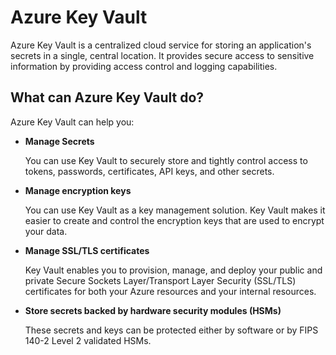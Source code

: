 # Azure Key Vault

Azure Key Vault is a centralized cloud service for storing an application's secrets in a single, central location. It provides secure access to sensitive information by providing access control and logging capabilities.

## What can Azure Key Vault do?

Azure Key Vault can help you:

- **Manage Secrets**
  
    You can use Key Vault to securely store and tightly control access to tokens, passwords, certificates, API keys, and other secrets.

- **Manage encryption keys**

  You can use Key Vault as a key management solution. Key Vault makes it easier to create and control the encryption keys that are used to encrypt your data.

- **Manage SSL/TLS certificates**

  Key Vault enables you to provision, manage, and deploy your public and private Secure Sockets Layer/Transport Layer Security (SSL/TLS) certificates for both your Azure resources and your internal resources.

- **Store secrets backed by hardware security modules (HSMs)**

  These secrets and keys can be protected either by software or by FIPS 140-2 Level 2 validated HSMs.

